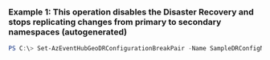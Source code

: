 ### Example 1: This operation disables the Disaster Recovery and stops replicating changes from primary to secondary namespaces (autogenerated)
```powershell
PS C:\> Set-AzEventHubGeoDRConfigurationBreakPair -Name SampleDRConfigName -Namespace SampleNamespace_Primary -ResourceGroupName SampleResourceGroup
```


